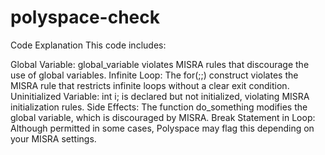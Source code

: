 # polyspace-check

Code Explanation
This code includes:

Global Variable: global_variable violates MISRA rules that discourage the use of global variables.
Infinite Loop: The for(;;) construct violates the MISRA rule that restricts infinite loops without a clear exit condition.
Uninitialized Variable: int i; is declared but not initialized, violating MISRA initialization rules.
Side Effects: The function do_something modifies the global variable, which is discouraged by MISRA.
Break Statement in Loop: Although permitted in some cases, Polyspace may flag this depending on your MISRA settings.
